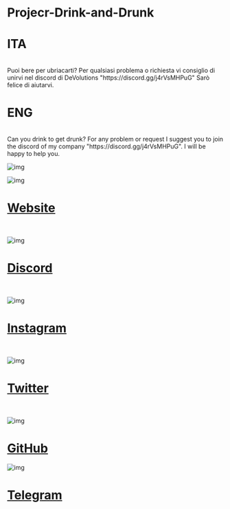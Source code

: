 # Projecr-Drink-and-Drunk

<h1>ITA</h1> <br>
Puoi bere per ubriacarti?
Per qualsiasi problema o richiesta vi consiglio di unirvi nel discord di DeVolutions "https://discord.gg/j4rVsMHPuG"
Sarò felice di aiutarvi.

<h1>ENG</h1> <br>
Can you drink to get drunk?
For any problem or request I suggest you to join the discord of my company "https://discord.gg/j4rVsMHPuG".
I will be happy to help you.

![img](https://i.imgur.com/Lfr9B8j.png)

![img](https://imgur.com/AAIMPzC.png) 

[<h1>Website</h1>](https://www.devolutions.it/) <br>

![img](https://imgur.com/weHtzQi.png) 

[<h1>Discord</h1>](https://discord.gg/j4rVsMHPuG) <br>

![img](https://imgur.com/B1q3O3a.png) 

[<h1>Instagram</h1>](https://www.instagram.com/devolutions_ita/) <br>

![img](https://imgur.com/zZGjpte.png) 

[<h1>Twitter</h1>](https://twitter.com/DeVolutions_ita) <br>

![img](https://imgur.com/nttvTRT.png) 

[<h1>GitHub</h1>](https://github.com/DeVolutions-ita) 

![img](https://imgur.com/s1qUP6p.png) 

[<h1>Telegram</h1>](https://t.me/joinchat/RVflO-ox-NczMDFk) 
